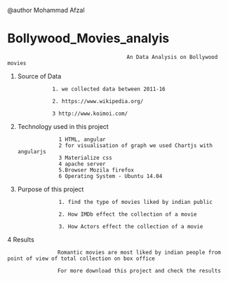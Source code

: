 @author Mohammad Afzal

# Bollywood_Movies_analyis




                                          An Data Analysis on Bollywood movies
                                          
                                          
                                          
1.   Source of  Data
                
                    1. we collected data between 2011-16
                    
                    2. https://www.wikipedia.org/
                    
                    3 http://www.koimoi.com/
                    
                    
2. Technology used in this project

                    1 HTML, angular
                    2 for visualisation of graph we used Chartjs with angularjs
                    3 Materialize css
                    4 apache server 
                    5.Browser Mozila firefox
                    6 Operating System - Ubuntu 14.04
                    
                    
                    
                    
3. Purpose of this project 


                    1. find the type of movies liked by indian public
                    
                    2. How IMDb effect the collection of a movie
                    
                    3. How Actors effect the collection of a movie
                    
                    
                    
    
4 Results

                    Romantic movies are most liked by indian people from point of view of total collection on box office
                    
                    For more download this project and check the results 
                    
                    
                    
                    

